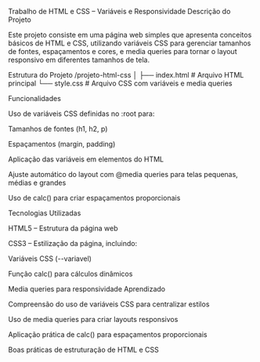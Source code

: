 Trabalho de HTML e CSS – Variáveis e Responsividade
Descrição do Projeto

Este projeto consiste em uma página web simples que apresenta conceitos básicos de HTML e CSS, utilizando variáveis CSS para gerenciar tamanhos de fontes, espaçamentos e cores, e media queries para tornar o layout responsivo em diferentes tamanhos de tela.

Estrutura do Projeto
/projeto-html-css
│
├── index.html        # Arquivo HTML principal
└── style.css         # Arquivo CSS com variáveis e media queries

Funcionalidades

Uso de variáveis CSS definidas no :root para:

Tamanhos de fontes (h1, h2, p)

Espaçamentos (margin, padding)

Aplicação das variáveis em elementos do HTML

Ajuste automático do layout com @media queries para telas pequenas, médias e grandes

Uso de calc() para criar espaçamentos proporcionais

Tecnologias Utilizadas

HTML5 – Estrutura da página web

CSS3 – Estilização da página, incluindo:

Variáveis CSS (--variavel)

Função calc() para cálculos dinâmicos

Media queries para responsividade
Aprendizado

Compreensão do uso de variáveis CSS para centralizar estilos

Uso de media queries para criar layouts responsivos

Aplicação prática de calc() para espaçamentos proporcionais

Boas práticas de estruturação de HTML e CSS
